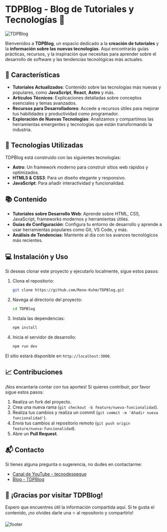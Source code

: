 # TDPBlog - Blog de Tutoriales y Tecnologías 🚀

![TDPBlog](https://capsule-render.vercel.app/api?type=waving&color=0:ff6600,100:ffcc00&height=250&section=header&text=TDPBlog&fontSize=80&animation=fadeIn&fontColor=fff)

Bienvenidos a **TDPBlog**, un espacio dedicado a la **creación de tutoriales** y la **información sobre las nuevas tecnologías**. Aquí encontrarás guías prácticas, recursos, y la inspiración que necesitas para aprender sobre el desarrollo de software y las tendencias tecnológicas más actuales.

## 🌟 Características

- **Tutoriales Actualizados**: Contenido sobre las tecnologías más nuevas y populares, como **JavaScript**, **React**, **Astro** y más.
- **Artículos Técnicos**: Explicaciones detalladas sobre conceptos esenciales y temas avanzados.
- **Recursos para Desarrolladores**: Accede a recursos útiles para mejorar tus habilidades y productividad como programador.
- **Exploración de Nuevas Tecnologías**: Analizamos y compartimos las herramientas emergentes y tecnologías que están transformando la industria.

## 🚀 Tecnologías Utilizadas

TDPBlog está construido con las siguientes tecnologías:

- **Astro**: Un framework moderno para construir sitios web rápidos y optimizados.
- **HTML5 & CSS3**: Para un diseño elegante y responsivo.
- **JavaScript**: Para añadir interactividad y funcionalidad.

## 📚 Contenido

- **Tutoriales sobre Desarrollo Web**: Aprende sobre HTML, CSS, JavaScript, frameworks modernos y herramientas útiles.
- **Guías de Configuración**: Configura tu entorno de desarrollo y aprende a usar herramientas populares como Git, VS Code, y más.
- **Análisis de Tendencias**: Mantente al día con los avances tecnológicos más recientes.

## 💻 Instalación y Uso

Si deseas clonar este proyecto y ejecutarlo localmente, sigue estos pasos:

1. Clona el repositorio:

   ```bash
   git clone https://github.com/Rene-Kuhm/TDPBlog.git
   ```

2. Navega al directorio del proyecto:

   ```bash
   cd TDPBlog
   ```

3. Instala las dependencias:

   ```bash
   npm install
   ```

4. Inicia el servidor de desarrollo:

   ```bash
   npm run dev
   ```

El sitio estará disponible en `http://localhost:3000`.

## 📈 Contribuciones

¡Nos encantaría contar con tus aportes! Si quieres contribuir, por favor sigue estos pasos:

1. Realiza un fork del proyecto.
2. Crea una nueva rama (`git checkout -b feature/nueva-funcionalidad`).
3. Realiza tus cambios y realiza un commit (`git commit -m 'Añadir nueva funcionalidad'`).
4. Envía tus cambios al repositorio remoto (`git push origin feature/nueva-funcionalidad`).
5. Abre un **Pull Request**.

## 📬 Contacto

Si tienes alguna pregunta o sugerencia, no dudes en contactarme:

- [Canal de YouTube - tecnodespegue](https://www.youtube.com/tecnodespegue)
- [Blog - TDPBlog](https://tdpblog.com.ar)

## 🎉 ¡Gracias por visitar TDPBlog!

Espero que encuentres útil la información compartida aquí. Si te gusta el contenido, ¡no olvides darle una ⭐ al repositorio y compartirlo!

![footer](https://capsule-render.vercel.app/api?type=waving&color=0:ffcc00,100:ff6600&height=150&section=footer)

